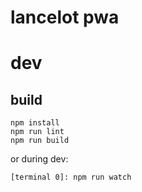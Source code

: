 # lancelot pwa

# dev

## build

```
npm install
npm run lint
npm run build
```

or during dev:

```
[terminal 0]: npm run watch
```

